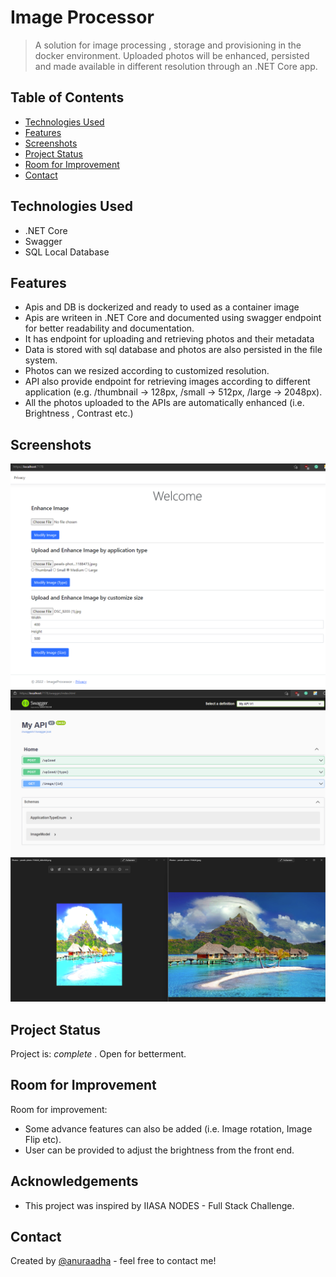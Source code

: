 # Image Processor
>A solution for image processing , storage and provisioning in the docker environment. Uploaded photos will be enhanced, persisted and made available in different resolution through an .NET Core app.


## Table of Contents
* [Technologies Used](#technologies-used)
* [Features](#features)
* [Screenshots](#screenshots)
* [Project Status](#project-status)
* [Room for Improvement](#room-for-improvement)
* [Contact](#contact)

## Technologies Used
- .NET Core
- Swagger
- SQL Local Database


## Features
- Apis and DB is dockerized and ready to used as a container image
- Apis are writeen in .NET Core and documented using swagger endpoint for better readability and documentation.
- It has endpoint for uploading and retrieving photos and their metadata
- Data is stored with sql database and photos are also persisted in the file system.
- Photos can we resized according to customized resolution.
- API also provide endpoint for retrieving images according to different application  (e.g. /thumbnail -> 128px, /small -> 512px, /large -> 2048px).
- All the photos uploaded to the APIs are automatically enhanced (i.e. Brightness , Contrast etc.)


## Screenshots
![Example screenshot](./image_6.png)
![Example screenshot](./image_3.png)
![Example screenshot](./image_5.png)



## Project Status
Project is: _complete_ . Open for betterment.


## Room for Improvement

Room for improvement:
- Some advance features can also be added (i.e. Image rotation, Image Flip etc).
-  User can be provided to adjust the brightness from the front end.


## Acknowledgements
- This project was inspired by IIASA NODES - Full Stack Challenge.


## Contact
Created by [@anuraadha](https://www.linkedin.com/in/anuradha-dhaked/) - feel free to contact me!

